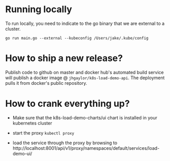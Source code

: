 # Running locally

To run locally, you need to indicate to the go binary that we are external to a cluster.

`go run main.go --external --kubeconfig /Users/jake/.kube/config`

# How to ship a new release?

Publish code to github on master and docker hub's automated build service will publish a docker image @ `jhgaylor/k8s-load-demo-api`. The deployment pulls it from docker's public repository.

# How to crank everything up?

* Make sure that the k8s-load-demo-charts/ui chart is installed in your kubernetes cluster

* start the proxy `kubectl proxy`

* load the service through the proxy by browsing to http://localhost:8001/api/v1/proxy/namespaces/default/services/load-demo-ui/

